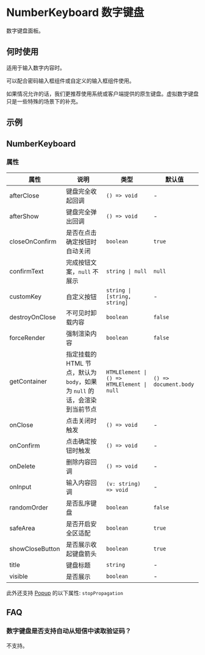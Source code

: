 # NumberKeyboard 数字键盘 

数字键盘面板。

## 何时使用

适用于输入数字内容时。

可以配合密码输入框组件或自定义的输入框组件使用。

如果情况允许的话，我们更推荐使用系统或客户端提供的原生键盘。虚拟数字键盘只是一些特殊的场景下的补充。

## 示例

<code src="./demos/demo1.tsx"></code>

<code src="./demos/demo2.tsx"></code>

## NumberKeyboard

### 属性

| 属性            | 说明                                                                      | 类型                                       | 默认值                |
| --------------- | ------------------------------------------------------------------------- | ------------------------------------------ | --------------------- |
| afterClose      | 键盘完全收起回调                                                          | `() => void`                               | -                     |
| afterShow       | 键盘完全弹出回调                                                          | `() => void`                               | -                     |
| closeOnConfirm  | 是否在点击确定按钮时自动关闭                                              | `boolean`                                  | `true`                |
| confirmText     | 完成按钮文案，`null` 不展示                                               | `string \| null`                           | `null`                |
| customKey       | 自定义按钮                                                                | `string \| [string, string]`               | -                     |
| destroyOnClose  | 不可见时卸载内容                                                          | `boolean`                                  | `false`               |
| forceRender     | 强制渲染内容                                                              | `boolean`                                  | `false`               |
| getContainer    | 指定挂载的 HTML 节点，默认为 `body`，如果为 `null` 的话，会渲染到当前节点 | `HTMLElement \| () => HTMLElement \| null` | `() => document.body` |
| onClose         | 点击关闭时触发                                                            | `() => void`                               | -                     |
| onConfirm       | 点击确定按钮时触发                                                        | `() => void`                               | -                     |
| onDelete        | 删除内容回调                                                              | `() => void`                               | -                     |
| onInput         | 输入内容回调                                                              | `(v: string) => void`                      | -                     |
| randomOrder     | 是否乱序键盘                                                              | `boolean`                                  | `false`               |
| safeArea        | 是否开启安全区适配                                                        | `boolean`                                  | `true`                |
| showCloseButton | 是否展示收起键盘箭头                                                      | `boolean`                                  | `true`                |
| title           | 键盘标题                                                                  | `string`                                   | -                     |
| visible         | 是否展示                                                                  | `boolean`                                  | -                     |

此外还支持 [Popup](/zh/components/popup) 的以下属性: `stopPropagation`

## FAQ

### 数字键盘是否支持自动从短信中读取验证码？

不支持。
